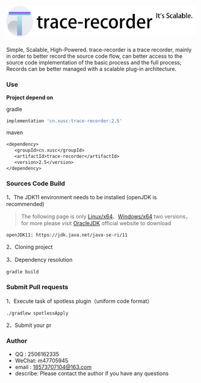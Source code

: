 # ![logo](./logo.png "trace-recorder logo")

Simple, Scalable, High-Powered. trace-recorder is a trace recorder, mainly in order to better record the source code flow,
can better access to the source code implementation of the basic process and the full process;
Records can be better managed with a scalable plug-in architecture.

### Use
**Project depend on**

gradle
```gradle
implementation 'cn.xusc:trace-recorder:2.5'
```

maven
```maven
<dependency>
   <groupId>cn.xusc</groupId>
   <artifactId>trace-recorder</artifactId>
   <version>2.5</version>
</dependency>
```

### Sources Code Build
1、The JDK11 environment needs to be installed (openJDK is recommended)
> The following page is only [Linux/x64](https://jdk.java.net/java-se-ri/11)、[Windows/x64](https://jdk.java.net/java-se-ri/11) two versions，
> for more please visit [OracleJDK](https://www.oracle.com/java/technologies/downloads/#java11) official website to download

	openJDK11: https://jdk.java.net/java-se-ri/11

2、Cloning project

3、Dependency resolution

	gradle build

### Submit Pull requests
1、Execute task of spotless plugin（uniform code format）

	./gradlew spotlessApply

2、Submit your pr

### Author
* QQ    : 2506162335
* WeChat: m47705945
* email : 18573707104@163.com
* describe: Please contact the author if you have any questions
